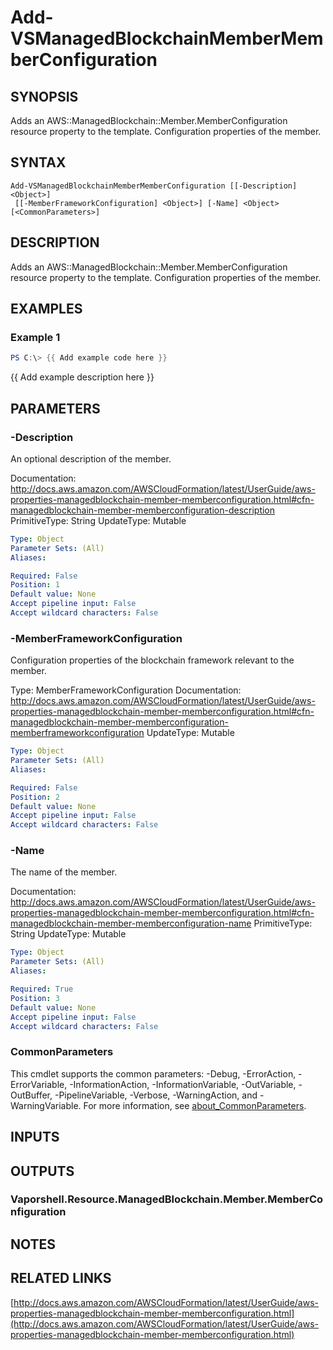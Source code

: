 # Add-VSManagedBlockchainMemberMemberConfiguration

## SYNOPSIS
Adds an AWS::ManagedBlockchain::Member.MemberConfiguration resource property to the template.
Configuration properties of the member.

## SYNTAX

```
Add-VSManagedBlockchainMemberMemberConfiguration [[-Description] <Object>]
 [[-MemberFrameworkConfiguration] <Object>] [-Name] <Object> [<CommonParameters>]
```

## DESCRIPTION
Adds an AWS::ManagedBlockchain::Member.MemberConfiguration resource property to the template.
Configuration properties of the member.

## EXAMPLES

### Example 1
```powershell
PS C:\> {{ Add example code here }}
```

{{ Add example description here }}

## PARAMETERS

### -Description
An optional description of the member.

Documentation: http://docs.aws.amazon.com/AWSCloudFormation/latest/UserGuide/aws-properties-managedblockchain-member-memberconfiguration.html#cfn-managedblockchain-member-memberconfiguration-description
PrimitiveType: String
UpdateType: Mutable

```yaml
Type: Object
Parameter Sets: (All)
Aliases:

Required: False
Position: 1
Default value: None
Accept pipeline input: False
Accept wildcard characters: False
```

### -MemberFrameworkConfiguration
Configuration properties of the blockchain framework relevant to the member.

Type: MemberFrameworkConfiguration
Documentation: http://docs.aws.amazon.com/AWSCloudFormation/latest/UserGuide/aws-properties-managedblockchain-member-memberconfiguration.html#cfn-managedblockchain-member-memberconfiguration-memberframeworkconfiguration
UpdateType: Mutable

```yaml
Type: Object
Parameter Sets: (All)
Aliases:

Required: False
Position: 2
Default value: None
Accept pipeline input: False
Accept wildcard characters: False
```

### -Name
The name of the member.

Documentation: http://docs.aws.amazon.com/AWSCloudFormation/latest/UserGuide/aws-properties-managedblockchain-member-memberconfiguration.html#cfn-managedblockchain-member-memberconfiguration-name
PrimitiveType: String
UpdateType: Mutable

```yaml
Type: Object
Parameter Sets: (All)
Aliases:

Required: True
Position: 3
Default value: None
Accept pipeline input: False
Accept wildcard characters: False
```

### CommonParameters
This cmdlet supports the common parameters: -Debug, -ErrorAction, -ErrorVariable, -InformationAction, -InformationVariable, -OutVariable, -OutBuffer, -PipelineVariable, -Verbose, -WarningAction, and -WarningVariable. For more information, see [about_CommonParameters](http://go.microsoft.com/fwlink/?LinkID=113216).

## INPUTS

## OUTPUTS

### Vaporshell.Resource.ManagedBlockchain.Member.MemberConfiguration
## NOTES

## RELATED LINKS

[http://docs.aws.amazon.com/AWSCloudFormation/latest/UserGuide/aws-properties-managedblockchain-member-memberconfiguration.html](http://docs.aws.amazon.com/AWSCloudFormation/latest/UserGuide/aws-properties-managedblockchain-member-memberconfiguration.html)

